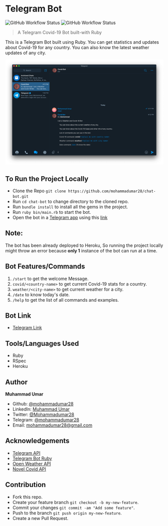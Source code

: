 # Telegram Bot

![GitHub Workflow Status](https://img.shields.io/github/workflow/status/mohammadumar28/chat-bot/Tests?label=RSpec)  ![GitHub Workflow Status](https://img.shields.io/github/workflow/status/mohammadumar28/chat-bot/Linters?label=RuboCop)

> A Telegram Covid-19 Bot built-with Ruby

This is a Telegram Bot built using Ruby. You can get statistics and updates about Covid-19 for any country. You can also know the latest weather updates of any city.

![screenshot](./assets/screenshot.png)


## To Run the Project Locally

* Clone the Repo `git clone https://github.com/mohammadumar28/chat-bot.git`
* Run `cd chat-bot` to change directory to the cloned repo.
* Run `bundle install` to install all the gems in the project.
* Run `ruby bin/main.rb` to start the bot.
* Open the bot in a [Telegram app](https://telegram.org/apps) using this [link](https://t.me/chingani_bot)

## Note:

The bot has been already deployed to Heroku, So running the project locally might throw an error because **only 1** instance of the bot can run at a time.

## Bot Features/Commands

1. `/start` to get the welcome Message.
2. `covid/<country-name>` to get current Covid-19 stats for a country.
3. `weather/<city-name>` to get current weather for a city.
4. `/date` to know today's date.
5. `/help` to get the list of all commands and examples.

## Bot Link

* [Telegram Link](https://t.me/chingani_bot)

## Tools/Languages Used

* Ruby
* RSpec
* Heroku

## Author

**Muhammad Umar**
- Github: [@mohammadumar28](https://github.com/mohammadumar28)
- LinkedIn: [Muhammad Umar](https://www.linkedin.com/in/mohammadumar28/)
- Twitter: [@Mohammadumar28](https://twitter.com/Mohammadumar28)
- Telegram: [@mohammadumar28](https://t.me/mohammadumar28)
- Email: [mohammadumar28@gmail.com](mailto:mohammadumar28@gmail.com)

## Acknowledgements

* [Telegram API](https://core.telegram.org/api)
* [Telegram Bot Ruby](https://github.com/atipugin/telegram-bot-ruby)
* [Open Weather API](https://openweathermap.org/)
* [Novel Covid API](https://github.com/NovelCOVID/API)

## Contribution

* Fork this repo.
* Create your feature branch `git checkout -b my-new-feature`.
* Commit your changes `git commit -am "Add some feature"`.
* Push to the branch `git push origin my-new-feature`.
* Create a new Pull Request.
